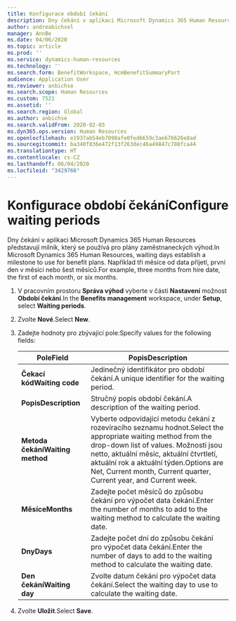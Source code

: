 ```yaml
---
title: Konfigurace období čekání
description: Dny čekání v aplikaci Microsoft Dynamics 365 Human Resources představují milník, který se používá pro plány zaměstnaneckých výhod.
author: andreabichsel
manager: AnnBe
ms.date: 04/06/2020
ms.topic: article
ms.prod: ''
ms.service: dynamics-human-resources
ms.technology: ''
ms.search.form: BenefitWorkspace, HcmBenefitSummaryPart
audience: Application User
ms.reviewer: anbichse
ms.search.scope: Human Resources
ms.custom: 7521
ms.assetid: ''
ms.search.region: Global
ms.author: anbichse
ms.search.validFrom: 2020-02-03
ms.dyn365.ops.version: Human Resources
ms.openlocfilehash: e1937ab54eb7898afe0fed6659c3ae676626e8ad
ms.sourcegitcommit: ba340f836e472f13f263dec46a49847c788fca44
ms.translationtype: HT
ms.contentlocale: cs-CZ
ms.lasthandoff: 06/04/2020
ms.locfileid: "3429766"
---
```

# <a name="configure-waiting-periods"></a><span data-ttu-id="c12b1-103">Konfigurace období čekání</span><span class="sxs-lookup"><span data-stu-id="c12b1-103">Configure waiting periods</span></span>

<span data-ttu-id="c12b1-104">Dny čekání v aplikaci Microsoft Dynamics 365 Human Resources představují milník, který se používá pro plány zaměstnaneckých výhod.</span><span class="sxs-lookup"><span data-stu-id="c12b1-104">In Microsoft Dynamics 365 Human Resources, waiting days establish a milestone to use for benefit plans.</span></span> <span data-ttu-id="c12b1-105">Například tři měsíce od data přijetí, první den v měsíci nebo šest měsíců.</span><span class="sxs-lookup"><span data-stu-id="c12b1-105">For example, three months from hire date, the first of each month, or six months.</span></span>   

1. <span data-ttu-id="c12b1-106">V pracovním prostoru **Správa výhod** vyberte v části **Nastavení** možnost **Období čekání**.</span><span class="sxs-lookup"><span data-stu-id="c12b1-106">In the **Benefits management** workspace, under **Setup**, select **Waiting periods**.</span></span>

2. <span data-ttu-id="c12b1-107">Zvolte **Nové**.</span><span class="sxs-lookup"><span data-stu-id="c12b1-107">Select **New**.</span></span>

3. <span data-ttu-id="c12b1-108">Zadejte hodnoty pro zbývající pole:</span><span class="sxs-lookup"><span data-stu-id="c12b1-108">Specify values for the following fields:</span></span>

   | <span data-ttu-id="c12b1-109">Pole</span><span class="sxs-lookup"><span data-stu-id="c12b1-109">Field</span></span> | <span data-ttu-id="c12b1-110">Popis</span><span class="sxs-lookup"><span data-stu-id="c12b1-110">Description</span></span> |
   | --- | --- |
   | <span data-ttu-id="c12b1-111">**Čekací kód**</span><span class="sxs-lookup"><span data-stu-id="c12b1-111">**Waiting code**</span></span> | <span data-ttu-id="c12b1-112">Jedinečný identifikátor pro období čekání.</span><span class="sxs-lookup"><span data-stu-id="c12b1-112">A unique identifier for the waiting period.</span></span> |
   | <span data-ttu-id="c12b1-113">**Popis**</span><span class="sxs-lookup"><span data-stu-id="c12b1-113">**Description**</span></span> | <span data-ttu-id="c12b1-114">Stručný popis období čekání.</span><span class="sxs-lookup"><span data-stu-id="c12b1-114">A description of the waiting period.</span></span> |
   | <span data-ttu-id="c12b1-115">**Metoda čekání**</span><span class="sxs-lookup"><span data-stu-id="c12b1-115">**Waiting method**</span></span> | <span data-ttu-id="c12b1-116">Vyberte odpovídající metodu čekání z rozevíracího seznamu hodnot.</span><span class="sxs-lookup"><span data-stu-id="c12b1-116">Select the appropriate waiting method from the drop-down list of values.</span></span> <span data-ttu-id="c12b1-117">Možnosti jsou netto, aktuální měsíc, aktuální čtvrtletí, aktuální rok a aktuální týden.</span><span class="sxs-lookup"><span data-stu-id="c12b1-117">Options are Net, Current month, Current quarter, Current year, and Current week.</span></span> |
   | <span data-ttu-id="c12b1-118">**Měsíce**</span><span class="sxs-lookup"><span data-stu-id="c12b1-118">**Months**</span></span> | <span data-ttu-id="c12b1-119">Zadejte počet měsíců do způsobu čekání pro výpočet data čekání.</span><span class="sxs-lookup"><span data-stu-id="c12b1-119">Enter the number of months to add to the waiting method to calculate the waiting date.</span></span> |
   | <span data-ttu-id="c12b1-120">**Dny**</span><span class="sxs-lookup"><span data-stu-id="c12b1-120">**Days**</span></span> | <span data-ttu-id="c12b1-121">Zadejte počet dní do způsobu čekání pro výpočet data čekání.</span><span class="sxs-lookup"><span data-stu-id="c12b1-121">Enter the number of days to add to the waiting method to calculate the waiting date.</span></span> |
   | <span data-ttu-id="c12b1-122">**Den čekání**</span><span class="sxs-lookup"><span data-stu-id="c12b1-122">**Waiting day**</span></span> | <span data-ttu-id="c12b1-123">Zvolte datum čekání pro výpočet data čekání.</span><span class="sxs-lookup"><span data-stu-id="c12b1-123">Select the waiting day to use to calculate the waiting date.</span></span> |

4. <span data-ttu-id="c12b1-124">Zvolte **Uložit**.</span><span class="sxs-lookup"><span data-stu-id="c12b1-124">Select **Save**.</span></span>
